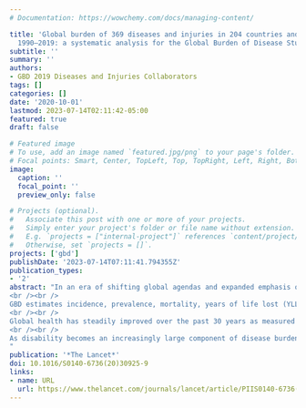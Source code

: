 ```yaml
---
# Documentation: https://wowchemy.com/docs/managing-content/

title: 'Global burden of 369 diseases and injuries in 204 countries and territories,
  1990–2019: a systematic analysis for the Global Burden of Disease Study 2019'
subtitle: ''
summary: ''
authors:
- GBD 2019 Diseases and Injuries Collaborators
tags: []
categories: []
date: '2020-10-01'
lastmod: 2023-07-14T02:11:42-05:00
featured: true
draft: false

# Featured image
# To use, add an image named `featured.jpg/png` to your page's folder.
# Focal points: Smart, Center, TopLeft, Top, TopRight, Left, Right, BottomLeft, Bottom, BottomRight.
image:
  caption: ''
  focal_point: ''
  preview_only: false

# Projects (optional).
#   Associate this post with one or more of your projects.
#   Simply enter your project's folder or file name without extension.
#   E.g. `projects = ["internal-project"]` references `content/project/deep-learning/index.md`.
#   Otherwise, set `projects = []`.
projects: ['gbd']
publishDate: '2023-07-14T07:11:41.794355Z'
publication_types:
- '2'
abstract: "In an era of shifting global agendas and expanded emphasis on non-communicable diseases and injuries along with communicable diseases, sound evidence on trends by cause at the national level is essential. The Global Burden of Diseases, Injuries, and Risk Factors Study (GBD) provides a systematic scientific assessment of published, publicly available, and contributed data on incidence, prevalence, and mortality for a mutually exclusive and collectively exhaustive list of diseases and injuries.
<br /><br />
GBD estimates incidence, prevalence, mortality, years of life lost (YLLs), years lived with disability (YLDs), and disability-adjusted life-years (DALYs) due to 369 diseases and injuries, for two sexes, and for 204 countries and territories. Input data were extracted from censuses, household surveys, civil registration and vital statistics, disease registries, health service use, air pollution monitors, satellite imaging, disease notifications, and other sources. Cause-specific death rates and cause fractions were calculated using the Cause of Death Ensemble model and spatiotemporal Gaussian process regression. Cause-specific deaths were adjusted to match the total all-cause deaths calculated as part of the GBD population, fertility, and mortality estimates. Deaths were multiplied by standard life expectancy at each age to calculate YLLs. A Bayesian meta-regression modelling tool, DisMod-MR 2.1, was used to ensure consistency between incidence, prevalence, remission, excess mortality, and cause-specific mortality for most causes. Prevalence estimates were multiplied by disability weights for mutually exclusive sequelae of diseases and injuries to calculate YLDs. We considered results in the context of the Socio-demographic Index (SDI), a composite indicator of income per capita, years of schooling, and fertility rate in females younger than 25 years. Uncertainty intervals (UIs) were generated for every metric using the 25th and 975th ordered 1000 draw values of the posterior distribution.
<br /><br />
Global health has steadily improved over the past 30 years as measured by age-standardised DALY rates. After taking into account population growth and ageing, the absolute number of DALYs has remained stable. Since 2010, the pace of decline in global age-standardised DALY rates has accelerated in age groups younger than 50 years compared with the 1990–2010 time period, with the greatest annualised rate of decline occurring in the 0–9-year age group. Six infectious diseases were among the top ten causes of DALYs in children younger than 10 years in 2019: lower respiratory infections (ranked second), diarrhoeal diseases (third), malaria (fifth), meningitis (sixth), whooping cough (ninth), and sexually transmitted infections (which, in this age group, is fully accounted for by congenital syphilis; ranked tenth). In adolescents aged 10–24 years, three injury causes were among the top causes of DALYs: road injuries (ranked first), self-harm (third), and interpersonal violence (fifth). Five of the causes that were in the top ten for ages 10–24 years were also in the top ten in the 25–49-year age group: road injuries (ranked first), HIV/AIDS (second), low back pain (fourth), headache disorders (fifth), and depressive disorders (sixth). In 2019, ischaemic heart disease and stroke were the top-ranked causes of DALYs in both the 50–74-year and 75-years-and-older age groups. Since 1990, there has been a marked shift towards a greater proportion of burden due to YLDs from non-communicable diseases and injuries. In 2019, there were 11 countries where non-communicable disease and injury YLDs constituted more than half of all disease burden. Decreases in age-standardised DALY rates have accelerated over the past decade in countries at the lower end of the SDI range, while improvements have started to stagnate or even reverse in countries with higher SDI.
<br /><br />
As disability becomes an increasingly large component of disease burden and a larger component of health expenditure, greater research and development investment is needed to identify new, more effective intervention strategies. With a rapidly ageing global population, the demands on health services to deal with disabling outcomes, which increase with age, will require policy makers to anticipate these changes. The mix of universal and more geographically specific influences on health reinforces the need for regular reporting on population health in detail and by underlying cause to help decision makers to identify success stories of disease control to emulate, as well as opportunities to improve.
"
publication: '*The Lancet*'
doi: 10.1016/S0140-6736(20)30925-9
links:
- name: URL
  url: https://www.thelancet.com/journals/lancet/article/PIIS0140-6736(20)30925-9/fulltext
---
```

